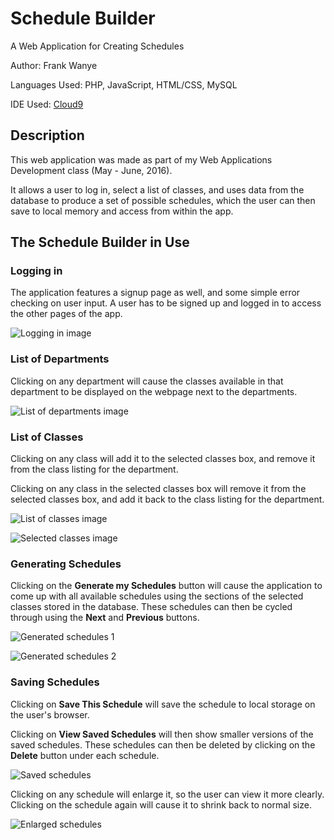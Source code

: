 # Schedule Builder

A Web Application for Creating Schedules

Author: Frank Wanye

Languages Used: PHP, JavaScript, HTML/CSS, MySQL

IDE Used: [Cloud9](http://c9.io)

## Description

This web application was made as part of my Web Applications Development class (May - June, 2016).

It allows a user to log in, select a list of classes, and uses data from the database to produce a set of possible schedules, which the user can then save to local memory and access from within the app.

## The Schedule Builder in Use

### Logging in

The application features a signup page as well, and some simple error checking on user input. A user has to be signed up and logged in to access the other pages of the app.

![Logging in image](/screenshots/Login.png)

### List of Departments

Clicking on any department will cause the classes available in that department to be displayed on the webpage next to the departments.

![List of departments image](/screenshots/Departments.png)

### List of Classes

Clicking on any class will add it to the selected classes box, and remove it from the class listing for the department. 

Clicking on any class in the selected classes box will remove it from the selected classes box, and add it back to the class listing for the department.

![List of classes image](/screenshots/Classes.png)

![Selected classes image](/screenshots/Selected.png)

### Generating Schedules

Clicking on the **Generate my Schedules** button will cause the application to come up with all available schedules using the sections of the selected classes stored in the database. These schedules can then be cycled through using the **Next** and **Previous** buttons.

![Generated schedules 1](/screenshots/Generated.png)

![Generated schedules 2](/screenshots/Generated2.png) 

### Saving Schedules

Clicking on **Save This Schedule** will save the schedule to local storage on the user's browser.

Clicking on **View Saved Schedules** will then show smaller versions of the saved schedules. These schedules can then be deleted by clicking on the **Delete** button under each schedule.

![Saved schedules](/screenshots/Saved.png)

Clicking on any schedule will enlarge it, so the user can view it more clearly. Clicking on the schedule again will cause it to shrink back to normal size.

![Enlarged schedules](/screenshots/Enlarge.png)
